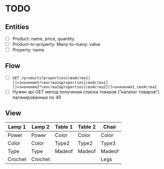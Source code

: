 # TODO

## Entities

- [ ] Product: name, price, quantity
- [ ] Product-to-property: Many-to-many: value
- [ ] Property: name

## Flow

- [ ] `GET /products?properties[свойство1][]=значение1*своства1&properties[свойство1][]=значение2*своства1&properties[свойство2][]=значение1_свойства2`
- [ ] Нужен api GET метод получения списка товаров (“каталог товаров”) пагинированных по 40

## View

| Lamp 1  | Lamp 2  | Table 1 | Table 2 | Chair  |
| ------- | ------- | ------- | ------- | ------ |
| Power   | Power   | Color   | Color   | Color  |
| Color   | Color   | Type2   | Type2   | Type3  |
| Type    | Type    | Madeof  | Madeof  | Madeof |
| Crochet | Crochet |         |         | Legs   |
